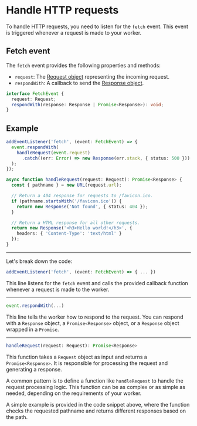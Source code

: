# Handle HTTP requests

To handle HTTP requests, you need to listen for the `fetch` event. This event is triggered whenever a request is made to your worker.

## Fetch event

The `fetch` event provides the following properties and methods:
 - `request`: The [Request object](https://developer.mozilla.org/en-US/docs/Web/API/Request) representing the incoming request.
 - `respondWith`: A callback to send the [Response object](https://developer.mozilla.org/en-US/docs/Web/API/Request).


```typescript
interface FetchEvent {
  request: Request;
  respondWith(response: Response | Promise<Response>): void;
}
```

## Example
```typescript
addEventListener('fetch', (event: FetchEvent) => {
  event.respondWith(
    handleRequest(event.request)
      .catch((err: Error) => new Response(err.stack, { status: 500 }))
  );
});

async function handleRequest(request: Request): Promise<Response> {
  const { pathname } = new URL(request.url);

  // Return a 404 response for requests to /favicon.ico.
  if (pathname.startsWith('/favicon.ico')) {
    return new Response('Not found', { status: 404 });
  }

  // Return a HTML response for all other requests.
  return new Response('<h3>Hello world!</h3>', {
    headers: { 'Content-Type': 'text/html' }
  });
}
```


--------------


Let's break down the code:

```typescript
addEventListener('fetch', (event: FetchEvent) => { ... })
```

This line listens for the `fetch` event and calls the provided callback function whenever a request is made to the worker.


--------------


```typescript
event.respondWith(...)
```

This line tells the worker how to respond to the request. You can respond with a `Response` object, a `Promise<Response>` object, or a `Response` object wrapped in a `Promise`.


--------------

```typescript
handleRequest(request: Request): Promise<Response>
```

This function takes a `Request` object as input and returns a `Promise<Response>`. It is responsible for processing the request and generating a response.

A common pattern is to define a function like `handleRequest` to handle the request processing logic. This function can be as complex or as simple as needed, depending on the requirements of your worker.

A simple example is provided in the code snippet above, where the function checks the requested pathname and returns different responses based on the path.
